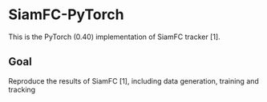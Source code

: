 # SiamFC-PyTorch
This is the PyTorch (0.40) implementation of SiamFC tracker [1].

## Goal
Reproduce the results of SiamFC [1], including data generation, training and tracking
